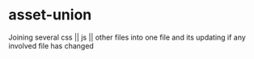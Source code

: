 # asset-union
Joining several css || js || other files into one file and its updating if any involved file has changed

